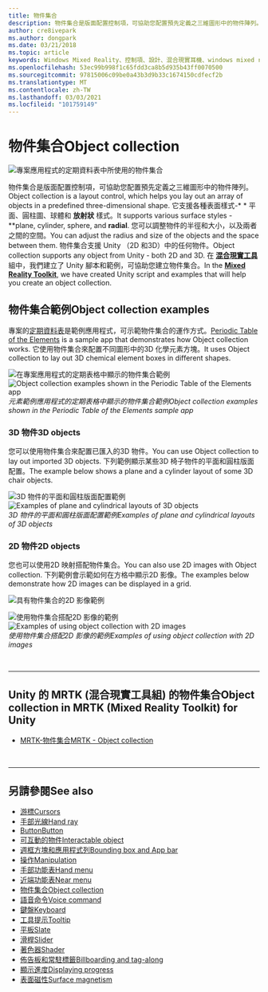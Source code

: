 ```yaml
---
title: 物件集合
description: 物件集合是版面配置控制項，可協助您配置預先定義之三維圖形中的物件陣列。
author: cre8ivepark
ms.author: dongpark
ms.date: 03/21/2018
ms.topic: article
keywords: Windows Mixed Reality、控制項、設計、混合現實耳機、windows mixed reality 耳機、虛擬實境耳機、HoloLens、物件集合、2D、3D、MRTK、混合現實工具組
ms.openlocfilehash: 53ec99b998f1c65fdd3ca8b5d935b43ff0070500
ms.sourcegitcommit: 97815006c09be0a43b3d9b33c1674150cdfecf2b
ms.translationtype: MT
ms.contentlocale: zh-TW
ms.lasthandoff: 03/03/2021
ms.locfileid: "101759149"
---
```

# <a name="object-collection"></a><span data-ttu-id="b3247-104">物件集合</span><span class="sxs-lookup"><span data-stu-id="b3247-104">Object collection</span></span>

![專案應用程式的定期資料表中所使用的物件集合](images/UX_Hero_ObjectCollection.jpg)<br>

<span data-ttu-id="b3247-106">物件集合是版面配置控制項，可協助您配置預先定義之三維圖形中的物件陣列。</span><span class="sxs-lookup"><span data-stu-id="b3247-106">Object collection is a layout control, which helps you lay out an array of objects in a predefined three-dimensional shape.</span></span> <span data-ttu-id="b3247-107">它支援各種表面樣式-\* \* 平面、圓柱圖、球體和 **放射狀** 樣式。</span><span class="sxs-lookup"><span data-stu-id="b3247-107">It supports various surface styles - \*\*plane, cylinder, sphere, and **radial**.</span></span> <span data-ttu-id="b3247-108">您可以調整物件的半徑和大小，以及兩者之間的空間。</span><span class="sxs-lookup"><span data-stu-id="b3247-108">You can adjust the radius and size of the objects and the space between them.</span></span> <span data-ttu-id="b3247-109">物件集合支援 Unity （2D 和3D）中的任何物件。</span><span class="sxs-lookup"><span data-stu-id="b3247-109">Object collection supports any object from Unity - both 2D and 3D.</span></span> <span data-ttu-id="b3247-110">在 **[混合現實工具](https://microsoft.github.io/MixedRealityToolkit-Unity/Documentation/README_ObjectCollection.html)** 組中，我們建立了 Unity 腳本和範例，可協助您建立物件集合。</span><span class="sxs-lookup"><span data-stu-id="b3247-110">In the **[Mixed Reality Toolkit](https://microsoft.github.io/MixedRealityToolkit-Unity/Documentation/README_ObjectCollection.html)**, we have created Unity script and examples that will help you create an object collection.</span></span>

## <a name="object-collection-examples"></a><span data-ttu-id="b3247-111">物件集合範例</span><span class="sxs-lookup"><span data-stu-id="b3247-111">Object collection examples</span></span>

<span data-ttu-id="b3247-112">專案的[定期資料表](../develop/unity/periodic-table-of-the-elements.md)是範例應用程式，可示範物件集合的運作方式。</span><span class="sxs-lookup"><span data-stu-id="b3247-112">[Periodic Table of the Elements](../develop/unity/periodic-table-of-the-elements.md) is a sample app that demonstrates how Object collection works.</span></span> <span data-ttu-id="b3247-113">它使用物件集合來配置不同圖形中的3D 化學元素方塊。</span><span class="sxs-lookup"><span data-stu-id="b3247-113">It uses Object collection to lay out 3D chemical element boxes in different shapes.</span></span>

<span data-ttu-id="b3247-114">![在專案應用程式的定期表格中顯示的物件集合範例](images/periodictable-collections-1000px.jpg)</span><span class="sxs-lookup"><span data-stu-id="b3247-114">![Object collection examples shown in the Periodic Table of the Elements app](images/periodictable-collections-1000px.jpg)</span></span><br>
<span data-ttu-id="b3247-115">*元素範例應用程式的定期表格中顯示的物件集合範例*</span><span class="sxs-lookup"><span data-stu-id="b3247-115">*Object collection examples shown in the Periodic Table of the Elements sample app*</span></span>

### <a name="3d-objects"></a><span data-ttu-id="b3247-116">3D 物件</span><span class="sxs-lookup"><span data-stu-id="b3247-116">3D objects</span></span>

<span data-ttu-id="b3247-117">您可以使用物件集合來配置已匯入的3D 物件。</span><span class="sxs-lookup"><span data-stu-id="b3247-117">You can use Object collection to lay out imported 3D objects.</span></span> <span data-ttu-id="b3247-118">下列範例顯示某些3D 椅子物件的平面和圓柱版面配置。</span><span class="sxs-lookup"><span data-stu-id="b3247-118">The example below shows a plane and a cylinder layout of some 3D chair objects.</span></span>

<span data-ttu-id="b3247-119">![3D 物件的平面和圓柱版面配置範例](images/objectcollection-3dobjects-1000px.jpg)</span><span class="sxs-lookup"><span data-stu-id="b3247-119">![Examples of plane and cylindrical layouts of 3D objects](images/objectcollection-3dobjects-1000px.jpg)</span></span><br>
<span data-ttu-id="b3247-120">*3D 物件的平面和圓柱版面配置範例*</span><span class="sxs-lookup"><span data-stu-id="b3247-120">*Examples of plane and cylindrical layouts of 3D objects*</span></span>

### <a name="2d-objects"></a><span data-ttu-id="b3247-121">2D 物件</span><span class="sxs-lookup"><span data-stu-id="b3247-121">2D objects</span></span>

<span data-ttu-id="b3247-122">您也可以使用2D 映射搭配物件集合。</span><span class="sxs-lookup"><span data-stu-id="b3247-122">You can also use 2D images with Object collection.</span></span> <span data-ttu-id="b3247-123">下列範例會示範如何在方格中顯示2D 影像。</span><span class="sxs-lookup"><span data-stu-id="b3247-123">The examples below demonstrate how 2D images can be displayed in a grid.</span></span>

![具有物件集合的2D 影像範例](images/940px-layout-3dobjects-3.jpg)

<span data-ttu-id="b3247-125">![使用物件集合搭配2D 影像的範例](images/940px-layout-2dimages.jpg)</span><span class="sxs-lookup"><span data-stu-id="b3247-125">![Examples of using object collection with 2D images](images/940px-layout-2dimages.jpg)</span></span><br>
<span data-ttu-id="b3247-126">*使用物件集合搭配2D 影像的範例*</span><span class="sxs-lookup"><span data-stu-id="b3247-126">*Examples of using object collection with 2D images*</span></span>

<br>

---

## <a name="object-collection-in-mrtk-mixed-reality-toolkit-for-unity"></a><span data-ttu-id="b3247-127">Unity 的 MRTK (混合現實工具組) 的物件集合</span><span class="sxs-lookup"><span data-stu-id="b3247-127">Object collection in MRTK (Mixed Reality Toolkit) for Unity</span></span>

* [<span data-ttu-id="b3247-128">MRTK-物件集合</span><span class="sxs-lookup"><span data-stu-id="b3247-128">MRTK - Object collection</span></span>](https://docs.microsoft.com/windows/mixed-reality/mrtk-docs/features/ux-building-blocks/object-collection.md)

<br>

---

## <a name="see-also"></a><span data-ttu-id="b3247-129">另請參閱</span><span class="sxs-lookup"><span data-stu-id="b3247-129">See also</span></span>

* [<span data-ttu-id="b3247-130">游標</span><span class="sxs-lookup"><span data-stu-id="b3247-130">Cursors</span></span>](cursors.md)
* [<span data-ttu-id="b3247-131">手部光線</span><span class="sxs-lookup"><span data-stu-id="b3247-131">Hand ray</span></span>](point-and-commit.md)
* [<span data-ttu-id="b3247-132">Button</span><span class="sxs-lookup"><span data-stu-id="b3247-132">Button</span></span>](button.md)
* [<span data-ttu-id="b3247-133">可互動的物件</span><span class="sxs-lookup"><span data-stu-id="b3247-133">Interactable object</span></span>](interactable-object.md)
* [<span data-ttu-id="b3247-134">週框方塊和應用程式列</span><span class="sxs-lookup"><span data-stu-id="b3247-134">Bounding box and App bar</span></span>](app-bar-and-bounding-box.md)
* [<span data-ttu-id="b3247-135">操作</span><span class="sxs-lookup"><span data-stu-id="b3247-135">Manipulation</span></span>](direct-manipulation.md)
* [<span data-ttu-id="b3247-136">手部功能表</span><span class="sxs-lookup"><span data-stu-id="b3247-136">Hand menu</span></span>](hand-menu.md)
* [<span data-ttu-id="b3247-137">近端功能表</span><span class="sxs-lookup"><span data-stu-id="b3247-137">Near menu</span></span>](near-menu.md)
* [<span data-ttu-id="b3247-138">物件集合</span><span class="sxs-lookup"><span data-stu-id="b3247-138">Object collection</span></span>](object-collection.md)
* [<span data-ttu-id="b3247-139">語音命令</span><span class="sxs-lookup"><span data-stu-id="b3247-139">Voice command</span></span>](voice-input.md)
* [<span data-ttu-id="b3247-140">鍵盤</span><span class="sxs-lookup"><span data-stu-id="b3247-140">Keyboard</span></span>](keyboard.md)
* [<span data-ttu-id="b3247-141">工具提示</span><span class="sxs-lookup"><span data-stu-id="b3247-141">Tooltip</span></span>](tooltip.md)
* [<span data-ttu-id="b3247-142">平板</span><span class="sxs-lookup"><span data-stu-id="b3247-142">Slate</span></span>](slate.md)
* [<span data-ttu-id="b3247-143">滑桿</span><span class="sxs-lookup"><span data-stu-id="b3247-143">Slider</span></span>](slider.md)
* [<span data-ttu-id="b3247-144">著色器</span><span class="sxs-lookup"><span data-stu-id="b3247-144">Shader</span></span>](shader.md)
* [<span data-ttu-id="b3247-145">佈告板和常駐標籤</span><span class="sxs-lookup"><span data-stu-id="b3247-145">Billboarding and tag-along</span></span>](billboarding-and-tag-along.md)
* [<span data-ttu-id="b3247-146">顯示進度</span><span class="sxs-lookup"><span data-stu-id="b3247-146">Displaying progress</span></span>](progress.md)
* [<span data-ttu-id="b3247-147">表面磁性</span><span class="sxs-lookup"><span data-stu-id="b3247-147">Surface magnetism</span></span>](surface-magnetism.md)
